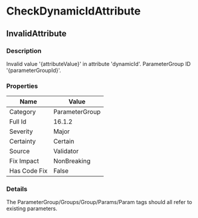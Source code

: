 ﻿---  
uid: Validator_16_1_2  
---

# CheckDynamicIdAttribute

## InvalidAttribute

### Description

Invalid value '{attributeValue}' in attribute 'dynamicId'. ParameterGroup ID '{parameterGroupId}'.

### Properties

| Name         | Value          |
| ------------ | -------------- |
| Category     | ParameterGroup |
| Full Id      | 16.1.2         |
| Severity     | Major          |
| Certainty    | Certain        |
| Source       | Validator      |
| Fix Impact   | NonBreaking    |
| Has Code Fix | False          |

### Details

The ParameterGroup\/Groups\/Group\/Params\/Param tags should all refer to existing parameters.
